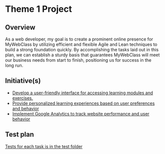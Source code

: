 # Theme 1 Project
## Overview
As a web developer, my goal is to create a prominent online presence for MyWebClass by utilizing efficient and flexible Agile and Lean techniques to build a strong foundation quickly. By accomplishing the tasks laid out in this plan, we can establish a sturdy basis that guarantees MyWebClass will meet our business needs from start to finish, positioning us for success in the long run.
## Initiative(s)

* [Develop a user-friendly interface for accessing learning modules and exercises.](initiatives/1.md)
* [Provide personalized learning experiences based on user preferences and behavior](initiatives/i2.md)
* [Implement Google Analytics to track website performance and user behavior](initiatives/i3.md)

## Test plan
[Tests for each task is in the test folder](/test)
